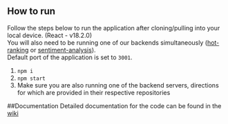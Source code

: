 ## How to run
Follow the steps below to run the application after cloning/pulling into your local device. (React - v18.2.0)  
You will also need to be running one of our backends simultaneously ([hot-ranking](https://github.com/Vikalp-Social/hot-ranking) or [sentiment-analysis](https://github.com/Vikalp-Social/sentiment-analysis)).  
Default port of the application is set to `3001`.

1) `npm i`
2) `npm start`
3) Make sure you are also running one of the backend servers, directions for which are provided in their respective repositories

##Documentation
Detailed documentation for the code can be found in the [wiki](https://github.com/Vikalp-Social/mystodon/wiki)
